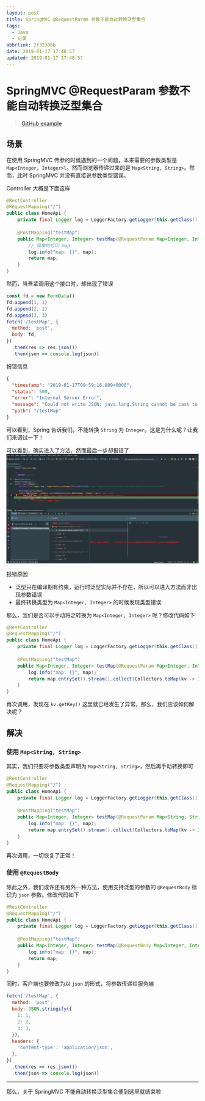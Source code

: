 ```yaml
---
layout: post
title: SpringMVC @RequestParam 参数不能自动转换泛型集合
tags:
  - Java
  - 记录
abbrlink: 2f32308b
date: 2019-01-17 17:48:57
updated: 2019-01-17 17:48:57
---
```


# SpringMVC @RequestParam 参数不能自动转换泛型集合

> [GitHub example](https://github.com/rxliuli/springmvc-not-generic-param-example)

## 场景

在使用 SpringMVC 传参的时候遇到的一个问题，本来需要的参数类型是 `Map<Integer, Integer>l`。然而浏览器传递过来的是 `Map<String, String>`。然而，此时 SpringMVC 并没有直接说参数类型错误。

Controller 大概是下面这样

```java
@RestController
@RequestMapping("/")
public class HomeApi {
    private final Logger log = LoggerFactory.getLogger(this.getClass());

    @PostMapping("testMap")
    public Map<Integer, Integer> testMap(@RequestParam Map<Integer, Integer> map) {
        // 简单的打印 map
        log.info("map: {}", map);
        return map;
    }
}
```

然而，当吾辈调用这个接口时，却出现了错误

```js
const fd = new FormData()
fd.append(1, 1)
fd.append(2, 2)
fd.append(3, 3)
fetch('/testMap', {
  method: 'post',
  body: fd,
})
  .then(res => res.json())
  .then(json => console.log(json))
```

报错信息

```json
{
  "timestamp": "2019-01-17T09:59:16.809+0000",
  "status": 500,
  "error": "Internal Server Error",
  "message": "Could not write JSON: java.lang.String cannot be cast to java.lang.Number; nested exception is com.fasterxml.jackson.databind.JsonMappingException: java.lang.String cannot be cast to java.lang.Number",
  "path": "/testMap"
}
```

可以看到，Spring 告诉我们，不能转换 `String` 为 `Integer`。这是为什么呢？让我们来调试一下！

可以看到，确实进入了方法，然而最后一步却报错了  
![进入了方法](https://raw.githubusercontent.com/rxliuli/img-bed/master/20190117180704.png)

报错原因

- 泛型只在编译期有约束，运行时泛型实际并不存在，所以可以进入方法而非出现参数错误
- 最终转换类型为 `Map<Integer, Integer>` 的时候发现类型错误

那么，我们是否可以手动将之转换为 `Map<Integer, Integer>` 呢？修改代码如下

```java
@RestController
@RequestMapping("/")
public class HomeApi {
    private final Logger log = LoggerFactory.getLogger(this.getClass());

    @PostMapping("testMap")
    public Map<Integer, Integer> testMap(@RequestParam Map<Integer, Integer> map) {
        log.info("map: {}", map);
        return map.entrySet().stream().collect(Collectors.toMap(kv -> Integer.parseInt(kv.getKey()), kv -> Integer.parseInt(kv.getValue())));
    }
}
```

再次调用，发现在 `kv.getKey()` 这里就已经发生了异常。那么，我们应该如何解决呢？

## 解决

### 使用 `Map<String, String>`

其实，我们只要将参数类型声明为 `Map<String, String>`，然后再手动转换即可

```java
@RestController
@RequestMapping("/")
public class HomeApi {
    private final Logger log = LoggerFactory.getLogger(this.getClass());

    @PostMapping("testMap")
    public Map<Integer, Integer> testMap(@RequestParam Map<String, String> map) {
        log.info("map: {}", map);
        return map.entrySet().stream().collect(Collectors.toMap(kv -> Integer.parseInt(kv.getKey()), kv -> Integer.parseInt(kv.getValue())));
    }
}
```

再次调用，一切恢复了正常！

### 使用 `@RequestBody`

除此之外，我们或许还有另外一种方法，使用支持泛型的参数的 `@RequestBody` 标识为 `json` 参数。修改代码如下

```java
@RestController
@RequestMapping("/")
public class HomeApi {
    private final Logger log = LoggerFactory.getLogger(this.getClass());

    @PostMapping("testMap")
    public Map<Integer, Integer> testMap(@RequestBody Map<Integer, Integer> map) {
        log.info("map: {}", map);
        return map;
    }
}
```

同时，客户端也要修改为以 `json` 的形式，将参数传递给服务端

```js
fetch('/testMap', {
  method: 'post',
  body: JSON.stringify({
    1: 1,
    2: 2,
    3: 3,
  }),
  headers: {
    'content-type': 'application/json',
  },
})
  .then(res => res.json())
  .then(json => console.log(json))
```

---

那么，关于 SpringMVC 不能自动转换泛型集合便到这里就结束啦
